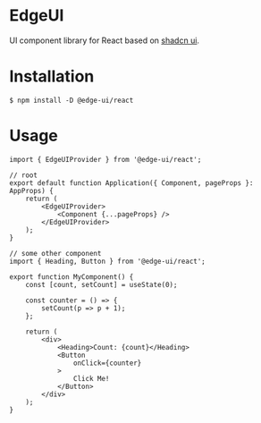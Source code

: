 # EdgeUI

UI component library for React based on [shadcn ui](https://ui.shadcn.com).

# Installation

```
$ npm install -D @edge-ui/react
```

# Usage

```tsx
import { EdgeUIProvider } from '@edge-ui/react';

// root
export default function Application({ Component, pageProps }: AppProps) {
    return (
        <EdgeUIProvider>
            <Component {...pageProps} />
        </EdgeUIProvider>
    );
}

// some other component
import { Heading, Button } from '@edge-ui/react';

export function MyComponent() {
    const [count, setCount] = useState(0);

    const counter = () => {
        setCount(p => p + 1);
    };

    return (
        <div>
            <Heading>Count: {count}</Heading>
            <Button
                onClick={counter}
            >
                Click Me!
            </Button>
        </div>
    );
}
```
